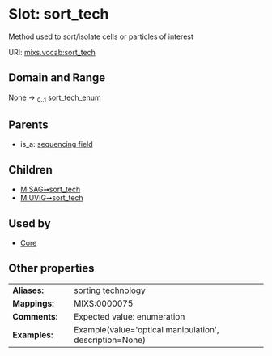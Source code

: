 
# Slot: sort_tech


Method used to sort/isolate cells or particles of interest

URI: [mixs.vocab:sort_tech](https://w3id.org/mixs/vocab/sort_tech)


## Domain and Range

None &#8594;  <sub>0..1</sub> [sort_tech_enum](sort_tech_enum.md)

## Parents

 *  is_a: [sequencing field](sequencing_field.md)

## Children

 *  [MISAG➞sort_tech](MISAG_sort_tech.md)
 *  [MIUVIG➞sort_tech](MIUVIG_sort_tech.md)

## Used by

 * [Core](Core.md)

## Other properties

|  |  |  |
| --- | --- | --- |
| **Aliases:** | | sorting technology |
| **Mappings:** | | MIXS:0000075 |
| **Comments:** | | Expected value: enumeration |
| **Examples:** | | Example(value='optical manipulation', description=None) |

